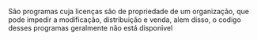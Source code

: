 
São programas cuja licenças são de propriedade de um organização, que pode impedir a modificação, distribuição e venda, alem disso, o codigo desses programas geralmente não está disponivel